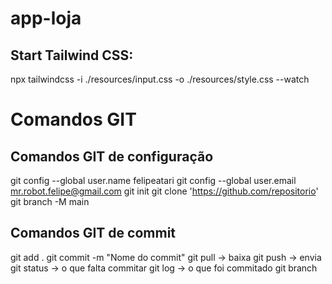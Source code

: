 # app-loja

## Start Tailwind CSS:

npx tailwindcss -i ./resources/input.css -o ./resources/style.css --watch

# Comandos GIT

## Comandos GIT de configuração

git config --global user.name felipeatari
git config --global user.email mr.robot.felipe@gmail.com
git init
git clone 'https://github.com/repositorio'
git branch -M main

## Comandos GIT de commit

git add .
git commit -m "Nome do commit"
git pull -> baixa
git push -> envia
git status -> o que falta commitar
git log -> o que foi commitado
git branch